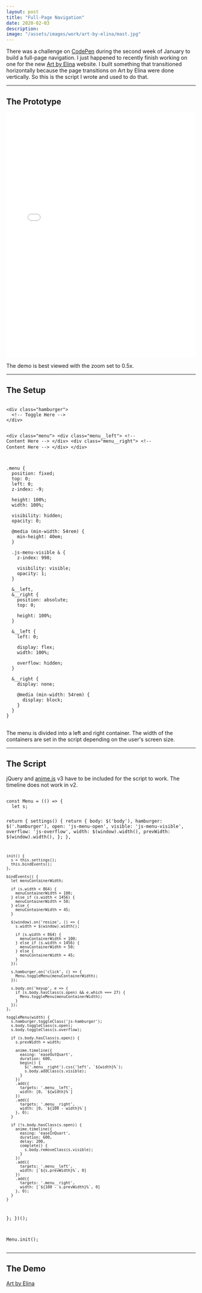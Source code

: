 ```yaml
---
layout: post
title: "Full-Page Navigation"
date: 2020-02-03
description:
image: "/assets/images/work/art-by-elina/mast.jpg"
---
```

<p>There was a challenge on <a href="https://codepen.io/challenges/2020/january/2" target="_blank">CodePen</a> during the second week of January to build a full-page navigation. I just happened to recently finish working on one for the new <a href="/art-by-elina">Art by Elina</a> website. I built something that transitioned horizontally because the page transitions on Art by Elina were done vertically. So this is the script I wrote and used to do that.</p>

<hr/>

<h2>The Prototype</h2>
<div class="flex-vid">
  <iframe height="650" scrolling="no" title="CSS Grid for Getty Images" src="//codepen.io/thomasvaeth/embed/VwYdgxe/?height=650&theme-id=0&default-tab=result" frameborder="no" allowtransparency="true" allowfullscreen="true" style="width: 100%;"></iframe>
</div>
<p>The demo is best viewed with the zoom set to 0.5x.</p>

<hr/>

<h2>The Setup</h2>
<p></p>
<pre>
<code>
&lt;div class="hamburger"&gt;
  &lt;!-- Toggle Here --&gt;
&lt;/div&gt;

&lt;div class="menu"&gt;
  &lt;div class="menu__left"&gt;
    &lt;!-- Content Here --&gt;
  &lt;/div&gt;
  &lt;div class="menu__right"&gt;
    &lt;!-- Content Here --&gt;
  &lt;/div&gt;
&lt;/div&gt;
</code>
</pre>

<pre>
<code>
.menu {
  position: fixed;
  top: 0;
  left: 0;
  z-index: -9;

  height: 100%;
  width: 100%;

  visibility: hidden;
  opacity: 0;

  @media (min-width: 54rem) {
    min-height: 40em;
  }

  .js-menu-visible & {
    z-index: 998;

    visibility: visible;
    opacity: 1;
  }

  &__left,
  &__right {
    position: absolute;
    top: 0;

    height: 100%;
  }

  &__left {
    left: 0;

    display: flex;
    width: 100%;

    overflow: hidden;
  }

  &__right {
    display: none;

    @media (min-width: 54rem) {
      display: block;
    }
  }
}
</code>
</pre>
<p>The menu is divided into a left and right container. The width of the containers are set in the script depending on the user's screen size.</p>

<hr/>

<h2>The Script</h2>
<p>jQuery and <a href="https://animejs.com/" target="_blank">anime.js</a> v3 have to be included for the script to work. The timeline does not work in v2.</p>
<pre>
<code>
const Menu = (() => {
  let s;

  return {
    settings() {
      return {
        body: $('body'),
        hamburger: $('.hamburger'),
        open: 'js-menu-open',
        visible: 'js-menu-visible',
        overflow: 'js-overflow',
        width: $(window).width(),
        prevWidth: $(window).width(),
      };
    },

    init() {
      s = this.settings();
      this.bindEvents();
    },

    bindEvents() {
      let menuContainerWidth;

      if (s.width < 864) {
        menuContainerWidth = 100;
      } else if (s.width < 1456) {
        menuContainerWidth = 50;
      } else {
        menuContainerWidth = 45;
      }

      $(window).on('resize', () => {
        s.width = $(window).width();

        if (s.width < 864) {
          menuContainerWidth = 100;
        } else if (s.width < 1456) {
          menuContainerWidth = 50;
        } else {
          menuContainerWidth = 45;
        }
      });

      s.hamburger.on('click', () => {
        Menu.toggleMenu(menuContainerWidth);
      });

      s.body.on('keyup', e => {
        if (s.body.hasClass(s.open) && e.which === 27) {
          Menu.toggleMenu(menuContainerWidth);
        }
      });
    },

    toggleMenu(width) {
      s.hamburger.toggleClass('js-hamburger');
      s.body.toggleClass(s.open);
      s.body.toggleClass(s.overflow);

      if (s.body.hasClass(s.open)) {
        s.prevWidth = width;

        anime.timeline({
          easing: 'easeOutQuart',
          duration: 600,
          begin() {
            $('.menu__right').css('left', `${width}%`);
            s.body.addClass(s.visible);
          }
        })
        .add({
          targets: '.menu__left',
          width: [0, `${width}%`]
        })
        .add({
          targets: '.menu__right',
          width: [0, `${100 - width}%`]
        }, 0);
      }

      if (!s.body.hasClass(s.open)) {
        anime.timeline({
          easing: 'easeInQuart',
          duration: 600,
          delay: 200,
          complete() {
            s.body.removeClass(s.visible);
          }
        })
        .add({
          targets: '.menu__left',
          width: [`${s.prevWidth}%`, 0]
        })
        .add({
          targets: '.menu__right',
          width: [`${100 - s.prevWidth}%`, 0]
        }, 0);
      }
    }
  };
})();

Menu.init();
</code>
</pre>

<hr/>

<h2>The Demo</h2>
<p><a href="https://artbyelina.com/" target="_blank">Art by Elina</a></p>
